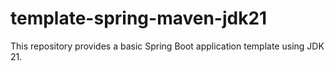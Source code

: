 # template-spring-maven-jdk21
This repository provides a basic Spring Boot application template using JDK 21.
